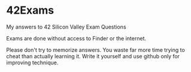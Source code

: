# 42Exams
My answers to 42 Silicon Valley Exam Questions

Exams are done without access to Finder or the internet.

Please don't try to memorize answers. You waste far more time trying to cheat than actually learning it. Write it yourself and use github only for improving technique.

